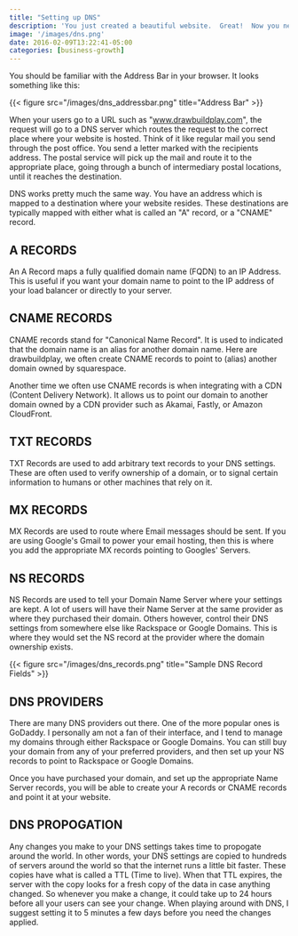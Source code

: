 ```yaml
---
title: "Setting up DNS"
description: 'You just created a beautiful website.  Great!  Now you need customers to be able to get to it.  This is where the Domain Name Server (DNS) comes in.'
image: '/images/dns.png'
date: 2016-02-09T13:22:41-05:00
categories: [business-growth]
---
```


You should be familiar with the Address Bar in your browser.  It looks something like this:

{{< figure src="/images/dns_addressbar.png" title="Address Bar" >}}

When your users go to a URL such as "www.drawbuildplay.com", the request will go to a DNS server which routes the request to the correct place where your website is hosted.  Think of it like regular mail you send through the post office.  You send a letter marked with the recipients address.  The postal service will pick up the mail and route it to the appropriate place, going through a bunch of intermediary postal locations, until it reaches the destination.

DNS works pretty much the same way. You have an address which is mapped to a destination where your website resides.  These destinations are typically mapped with either what is called an "A" record, or a "CNAME" record.

A RECORDS
---------

An A Record maps a fully qualified domain name (FQDN) to an IP Address.  This is useful if you want your domain name to point to the IP address of your load balancer or directly to your server.

CNAME RECORDS
-------------

CNAME records stand for "Canonical Name Record".  It is used to indicated that the domain name is an alias for another domain name.  Here are drawbuildplay, we often create CNAME records to point to (alias) another domain owned by squarespace.

Another time we often use CNAME records is when integrating with a CDN (Content Delivery Network).  It allows us to point our domain to another domain owned by a CDN provider such as Akamai, Fastly, or Amazon CloudFront.

TXT RECORDS
-----------

TXT Records are used to add arbitrary text records to your DNS settings.  These are often used to verify ownership of a domain, or to signal certain information to humans or other machines that rely on it.

MX RECORDS
----------

MX Records are used to route where Email messages should be sent.  If you are using Google's Gmail to power your email hosting, then this is where you add the appropriate MX records pointing to Googles' Servers.

NS RECORDS
----------

NS Records are used to tell your Domain Name Server where your settings are kept.  A lot of users will have their Name Server at the same provider as where they purchased their domain.  Others however, control their DNS settings from somewhere else like Rackspace or Google Domains.  This is where they would set the NS record at the provider where the domain ownership exists.
 
{{< figure src="/images/dns_records.png" title="Sample DNS Record Fields" >}}

DNS PROVIDERS
-------------

There are many DNS providers out there.  One of the more popular ones is GoDaddy.  I personally am not a fan of their interface, and I tend to manage my domains through either Rackspace or Google Domains.  You can still buy your domain from any of your preferred providers, and then set up your NS records to point to Rackspace or Google Domains.

Once you have purchased your domain, and set up the appropriate Name Server records, you will be able to create your A records or CNAME records and point it at your website.

DNS PROPOGATION
---------------

Any changes you make to your DNS settings takes time to propogate around the world.  In other words, your DNS settings are copied to hundreds of servers around the world so that the internet runs a little bit faster.  These copies have what is called a TTL (Time to live).  When that TTL expires, the server with the copy looks for a fresh copy of the data in case anything changed.  So whenever you make a change, it could take up to 24 hours before all your users can see your change.  When playing around with DNS, I suggest setting it to 5 minutes a few days before you need the changes applied.

